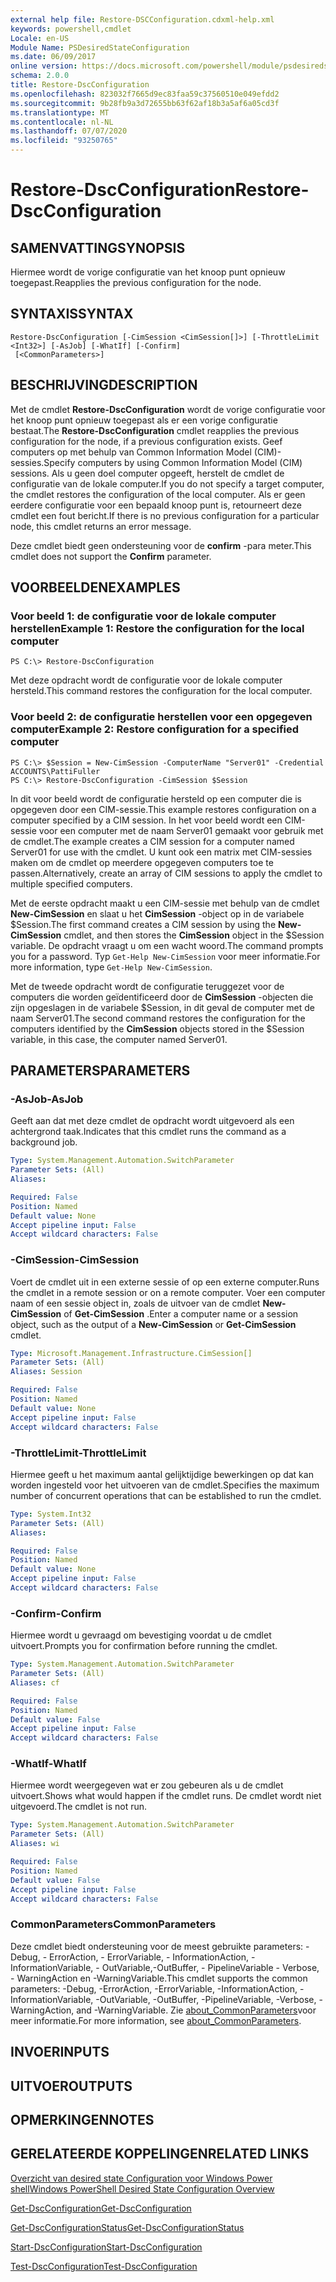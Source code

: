 ```yaml
---
external help file: Restore-DSCConfiguration.cdxml-help.xml
keywords: powershell,cmdlet
Locale: en-US
Module Name: PSDesiredStateConfiguration
ms.date: 06/09/2017
online version: https://docs.microsoft.com/powershell/module/psdesiredstateconfiguration/restore-dscconfiguration?view=powershell-5.1&WT.mc_id=ps-gethelp
schema: 2.0.0
title: Restore-DscConfiguration
ms.openlocfilehash: 823032f7665d9ec83faa59c37560510e049efdd2
ms.sourcegitcommit: 9b28fb9a3d72655bb63f62af18b3a5af6a05cd3f
ms.translationtype: MT
ms.contentlocale: nl-NL
ms.lasthandoff: 07/07/2020
ms.locfileid: "93250765"
---
```

# <span data-ttu-id="032fd-103">Restore-DscConfiguration</span><span class="sxs-lookup"><span data-stu-id="032fd-103">Restore-DscConfiguration</span></span>

## <span data-ttu-id="032fd-104">SAMENVATTING</span><span class="sxs-lookup"><span data-stu-id="032fd-104">SYNOPSIS</span></span>
<span data-ttu-id="032fd-105">Hiermee wordt de vorige configuratie van het knoop punt opnieuw toegepast.</span><span class="sxs-lookup"><span data-stu-id="032fd-105">Reapplies the previous configuration for the node.</span></span>

## <span data-ttu-id="032fd-106">SYNTAXIS</span><span class="sxs-lookup"><span data-stu-id="032fd-106">SYNTAX</span></span>

```
Restore-DscConfiguration [-CimSession <CimSession[]>] [-ThrottleLimit <Int32>] [-AsJob] [-WhatIf] [-Confirm]
 [<CommonParameters>]
```

## <span data-ttu-id="032fd-107">BESCHRIJVING</span><span class="sxs-lookup"><span data-stu-id="032fd-107">DESCRIPTION</span></span>
<span data-ttu-id="032fd-108">Met de cmdlet **Restore-DscConfiguration** wordt de vorige configuratie voor het knoop punt opnieuw toegepast als er een vorige configuratie bestaat.</span><span class="sxs-lookup"><span data-stu-id="032fd-108">The **Restore-DscConfiguration** cmdlet reapplies the previous configuration for the node, if a previous configuration exists.</span></span>
<span data-ttu-id="032fd-109">Geef computers op met behulp van Common Information Model (CIM)-sessies.</span><span class="sxs-lookup"><span data-stu-id="032fd-109">Specify computers by using Common Information Model (CIM) sessions.</span></span>
<span data-ttu-id="032fd-110">Als u geen doel computer opgeeft, herstelt de cmdlet de configuratie van de lokale computer.</span><span class="sxs-lookup"><span data-stu-id="032fd-110">If you do not specify a target computer, the cmdlet restores the configuration of the local computer.</span></span>
<span data-ttu-id="032fd-111">Als er geen eerdere configuratie voor een bepaald knoop punt is, retourneert deze cmdlet een fout bericht.</span><span class="sxs-lookup"><span data-stu-id="032fd-111">If there is no previous configuration for a particular node, this cmdlet returns an error message.</span></span>

<span data-ttu-id="032fd-112">Deze cmdlet biedt geen ondersteuning voor de **confirm** -para meter.</span><span class="sxs-lookup"><span data-stu-id="032fd-112">This cmdlet does not support the **Confirm** parameter.</span></span>

## <span data-ttu-id="032fd-113">VOORBEELDEN</span><span class="sxs-lookup"><span data-stu-id="032fd-113">EXAMPLES</span></span>

### <span data-ttu-id="032fd-114">Voor beeld 1: de configuratie voor de lokale computer herstellen</span><span class="sxs-lookup"><span data-stu-id="032fd-114">Example 1: Restore the configuration for the local computer</span></span>

```
PS C:\> Restore-DscConfiguration
```

<span data-ttu-id="032fd-115">Met deze opdracht wordt de configuratie voor de lokale computer hersteld.</span><span class="sxs-lookup"><span data-stu-id="032fd-115">This command restores the configuration for the local computer.</span></span>

### <span data-ttu-id="032fd-116">Voor beeld 2: de configuratie herstellen voor een opgegeven computer</span><span class="sxs-lookup"><span data-stu-id="032fd-116">Example 2: Restore configuration for a specified computer</span></span>

```
PS C:\> $Session = New-CimSession -ComputerName "Server01" -Credential ACCOUNTS\PattiFuller
PS C:\> Restore-DscConfiguration -CimSession $Session
```

<span data-ttu-id="032fd-117">In dit voor beeld wordt de configuratie hersteld op een computer die is opgegeven door een CIM-sessie.</span><span class="sxs-lookup"><span data-stu-id="032fd-117">This example restores configuration on a computer specified by a CIM session.</span></span>
<span data-ttu-id="032fd-118">In het voor beeld wordt een CIM-sessie voor een computer met de naam Server01 gemaakt voor gebruik met de cmdlet.</span><span class="sxs-lookup"><span data-stu-id="032fd-118">The example creates a CIM session for a computer named Server01 for use with the cmdlet.</span></span>
<span data-ttu-id="032fd-119">U kunt ook een matrix met CIM-sessies maken om de cmdlet op meerdere opgegeven computers toe te passen.</span><span class="sxs-lookup"><span data-stu-id="032fd-119">Alternatively, create an array of CIM sessions to apply the cmdlet to multiple specified computers.</span></span>

<span data-ttu-id="032fd-120">Met de eerste opdracht maakt u een CIM-sessie met behulp van de cmdlet **New-CimSession** en slaat u het **CimSession** -object op in de variabele $Session.</span><span class="sxs-lookup"><span data-stu-id="032fd-120">The first command creates a CIM session by using the **New-CimSession** cmdlet, and then stores the **CimSession** object in the $Session variable.</span></span>
<span data-ttu-id="032fd-121">De opdracht vraagt u om een wacht woord.</span><span class="sxs-lookup"><span data-stu-id="032fd-121">The command prompts you for a password.</span></span>
<span data-ttu-id="032fd-122">Typ `Get-Help New-CimSession` voor meer informatie.</span><span class="sxs-lookup"><span data-stu-id="032fd-122">For more information, type `Get-Help New-CimSession`.</span></span>

<span data-ttu-id="032fd-123">Met de tweede opdracht wordt de configuratie teruggezet voor de computers die worden geïdentificeerd door de **CimSession** -objecten die zijn opgeslagen in de variabele $Session, in dit geval de computer met de naam Server01.</span><span class="sxs-lookup"><span data-stu-id="032fd-123">The second command restores the configuration for the computers identified by the **CimSession** objects stored in the $Session variable, in this case, the computer named Server01.</span></span>

## <span data-ttu-id="032fd-124">PARAMETERS</span><span class="sxs-lookup"><span data-stu-id="032fd-124">PARAMETERS</span></span>

### <span data-ttu-id="032fd-125">-AsJob</span><span class="sxs-lookup"><span data-stu-id="032fd-125">-AsJob</span></span>
<span data-ttu-id="032fd-126">Geeft aan dat met deze cmdlet de opdracht wordt uitgevoerd als een achtergrond taak.</span><span class="sxs-lookup"><span data-stu-id="032fd-126">Indicates that this cmdlet runs the command as a background job.</span></span>

```yaml
Type: System.Management.Automation.SwitchParameter
Parameter Sets: (All)
Aliases:

Required: False
Position: Named
Default value: None
Accept pipeline input: False
Accept wildcard characters: False
```

### <span data-ttu-id="032fd-127">-CimSession</span><span class="sxs-lookup"><span data-stu-id="032fd-127">-CimSession</span></span>
<span data-ttu-id="032fd-128">Voert de cmdlet uit in een externe sessie of op een externe computer.</span><span class="sxs-lookup"><span data-stu-id="032fd-128">Runs the cmdlet in a remote session or on a remote computer.</span></span>
<span data-ttu-id="032fd-129">Voer een computer naam of een sessie object in, zoals de uitvoer van de cmdlet **New-CimSession** of **Get-CimSession** .</span><span class="sxs-lookup"><span data-stu-id="032fd-129">Enter a computer name or a session object, such as the output of a **New-CimSession** or **Get-CimSession** cmdlet.</span></span>

```yaml
Type: Microsoft.Management.Infrastructure.CimSession[]
Parameter Sets: (All)
Aliases: Session

Required: False
Position: Named
Default value: None
Accept pipeline input: False
Accept wildcard characters: False
```

### <span data-ttu-id="032fd-130">-ThrottleLimit</span><span class="sxs-lookup"><span data-stu-id="032fd-130">-ThrottleLimit</span></span>
<span data-ttu-id="032fd-131">Hiermee geeft u het maximum aantal gelijktijdige bewerkingen op dat kan worden ingesteld voor het uitvoeren van de cmdlet.</span><span class="sxs-lookup"><span data-stu-id="032fd-131">Specifies the maximum number of concurrent operations that can be established to run the cmdlet.</span></span>

```yaml
Type: System.Int32
Parameter Sets: (All)
Aliases:

Required: False
Position: Named
Default value: None
Accept pipeline input: False
Accept wildcard characters: False
```

### <span data-ttu-id="032fd-132">-Confirm</span><span class="sxs-lookup"><span data-stu-id="032fd-132">-Confirm</span></span>
<span data-ttu-id="032fd-133">Hiermee wordt u gevraagd om bevestiging voordat u de cmdlet uitvoert.</span><span class="sxs-lookup"><span data-stu-id="032fd-133">Prompts you for confirmation before running the cmdlet.</span></span>

```yaml
Type: System.Management.Automation.SwitchParameter
Parameter Sets: (All)
Aliases: cf

Required: False
Position: Named
Default value: False
Accept pipeline input: False
Accept wildcard characters: False
```

### <span data-ttu-id="032fd-134">-WhatIf</span><span class="sxs-lookup"><span data-stu-id="032fd-134">-WhatIf</span></span>
<span data-ttu-id="032fd-135">Hiermee wordt weergegeven wat er zou gebeuren als u de cmdlet uitvoert.</span><span class="sxs-lookup"><span data-stu-id="032fd-135">Shows what would happen if the cmdlet runs.</span></span>
<span data-ttu-id="032fd-136">De cmdlet wordt niet uitgevoerd.</span><span class="sxs-lookup"><span data-stu-id="032fd-136">The cmdlet is not run.</span></span>

```yaml
Type: System.Management.Automation.SwitchParameter
Parameter Sets: (All)
Aliases: wi

Required: False
Position: Named
Default value: False
Accept pipeline input: False
Accept wildcard characters: False
```

### <span data-ttu-id="032fd-137">CommonParameters</span><span class="sxs-lookup"><span data-stu-id="032fd-137">CommonParameters</span></span>
<span data-ttu-id="032fd-138">Deze cmdlet biedt ondersteuning voor de meest gebruikte parameters: -Debug, - ErrorAction, - ErrorVariable, - InformationAction, -InformationVariable, - OutVariable,-OutBuffer, - PipelineVariable - Verbose, - WarningAction en -WarningVariable.</span><span class="sxs-lookup"><span data-stu-id="032fd-138">This cmdlet supports the common parameters: -Debug, -ErrorAction, -ErrorVariable, -InformationAction, -InformationVariable, -OutVariable, -OutBuffer, -PipelineVariable, -Verbose, -WarningAction, and -WarningVariable.</span></span> <span data-ttu-id="032fd-139">Zie [about_CommonParameters](https://go.microsoft.com/fwlink/?LinkID=113216)voor meer informatie.</span><span class="sxs-lookup"><span data-stu-id="032fd-139">For more information, see [about_CommonParameters](https://go.microsoft.com/fwlink/?LinkID=113216).</span></span>

## <span data-ttu-id="032fd-140">INVOER</span><span class="sxs-lookup"><span data-stu-id="032fd-140">INPUTS</span></span>

## <span data-ttu-id="032fd-141">UITVOER</span><span class="sxs-lookup"><span data-stu-id="032fd-141">OUTPUTS</span></span>

## <span data-ttu-id="032fd-142">OPMERKINGEN</span><span class="sxs-lookup"><span data-stu-id="032fd-142">NOTES</span></span>

## <span data-ttu-id="032fd-143">GERELATEERDE KOPPELINGEN</span><span class="sxs-lookup"><span data-stu-id="032fd-143">RELATED LINKS</span></span>

[<span data-ttu-id="032fd-144">Overzicht van desired state Configuration voor Windows Power shell</span><span class="sxs-lookup"><span data-stu-id="032fd-144">Windows PowerShell Desired State Configuration Overview</span></span>](/powershell/scripting/dsc/overview/dscforengineers)

[<span data-ttu-id="032fd-145">Get-DscConfiguration</span><span class="sxs-lookup"><span data-stu-id="032fd-145">Get-DscConfiguration</span></span>](Get-DscConfiguration.md)

[<span data-ttu-id="032fd-146">Get-DscConfigurationStatus</span><span class="sxs-lookup"><span data-stu-id="032fd-146">Get-DscConfigurationStatus</span></span>](Get-DscConfigurationStatus.md)

[<span data-ttu-id="032fd-147">Start-DscConfiguration</span><span class="sxs-lookup"><span data-stu-id="032fd-147">Start-DscConfiguration</span></span>](Start-DscConfiguration.md)

[<span data-ttu-id="032fd-148">Test-DscConfiguration</span><span class="sxs-lookup"><span data-stu-id="032fd-148">Test-DscConfiguration</span></span>](Test-DscConfiguration.md)
